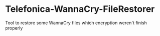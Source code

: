 # Telefonica-WannaCry-FileRestorer
Tool to restore some WannaCry files which encryption weren't finish properly

